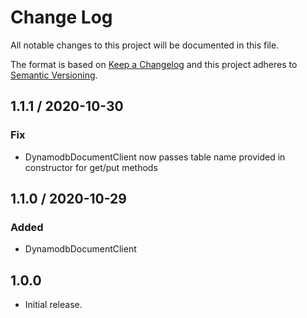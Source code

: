 # Change Log

All notable changes to this project will be documented in this file.

The format is based on [Keep a Changelog](https://keepachangelog.com/)
and this project adheres to [Semantic Versioning](https://semver.org/).

## 1.1.1 / 2020-10-30

### Fix

- DynamodbDocumentClient now passes table name provided in constructor for get/put methods

## 1.1.0 / 2020-10-29

### Added

- DynamodbDocumentClient

## 1.0.0

- Initial release.

